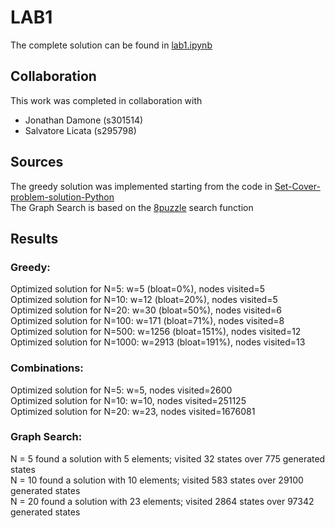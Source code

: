 # LAB1
The complete solution can be found in [lab1.ipynb](https://github.com/scoleri-mr/computational_intelligence_2022_301841/blob/main/lab1/lab1.ipynb)
## Collaboration
This work was completed in collaboration with
- Jonathan Damone (s301514)
- Salvatore Licata (s295798)

## Sources
The greedy solution was implemented starting from the code in [Set-Cover-problem-solution-Python](https://github.com/AndreaRubbi/Set-Cover-problem-solution-Python/blob/master/Greedy.py)  
The Graph Search is based on the [8puzzle](https://github.com/squillero/computational-intelligence/blob/master/2022-23/8-puzzle.ipynb) search function

## Results
### Greedy:
Optimized solution for N=5: w=5 (bloat=0%), nodes visited=5  
Optimized solution for N=10: w=12 (bloat=20%), nodes visited=5  
Optimized solution for N=20: w=30 (bloat=50%), nodes visited=6  
Optimized solution for N=100: w=171 (bloat=71%), nodes visited=8  
Optimized solution for N=500: w=1256 (bloat=151%), nodes visited=12  
Optimized solution for N=1000: w=2913 (bloat=191%), nodes visited=13

### Combinations:
Optimized solution for N=5: w=5, nodes visited=2600  
Optimized solution for N=10: w=10, nodes visited=251125  
Optimized solution for N=20: w=23, nodes visited=1676081  

### Graph Search:
N = 5 found a solution with 5 elements; visited 32 states over 775 generated states  
N = 10 found a solution with 10 elements; visited 583 states over 29100 generated states  
N = 20 found a solution with 23 elements; visited 2864 states over 97342 generated states  
